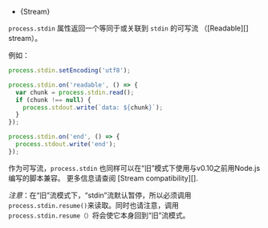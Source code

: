 
* {Stream}

`process.stdin` 属性返回一个等同于或关联到 `stdin` 的可写流 （[Readable][] stream）。

例如：
```js
process.stdin.setEncoding('utf8');

process.stdin.on('readable', () => {
  var chunk = process.stdin.read();
  if (chunk !== null) {
    process.stdout.write(`data: ${chunk}`);
  }
});

process.stdin.on('end', () => {
  process.stdout.write('end');
});
```

作为可写流，`process.stdin` 也同样可以在“旧”模式下使用与v0.10之前用Node.js编写的脚本兼容。
更多信息请查阅 [Stream compatibility][].

*注意*：在“旧”流模式下，“stdin”流默认暂停，所以必须调用`process.stdin.resume()`来读取。同时也请注意，调用`process.stdin.resume（）`将会使它本身回到“旧”流模式。


